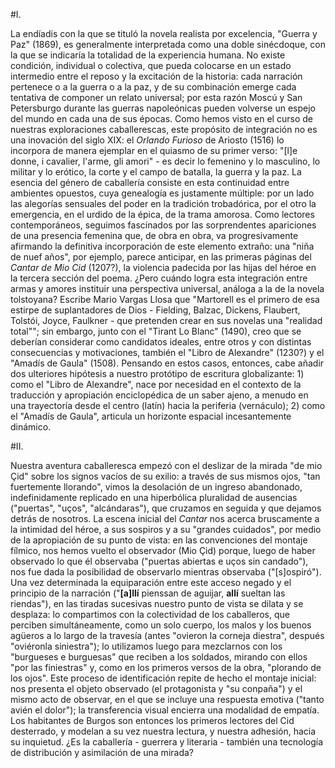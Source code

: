 #I.

La endíadis con la que se tituló la novela realista por excelencia, "Guerra y Paz" (1869), es generalmente interpretada como una doble sinécdoque, con la que se indicaría la totalidad de la experiencia humana. No existe condición, individual o colectiva, que pueda colocarse en un estado intermedio entre el reposo y la excitación de la historia: cada narración pertenece o a la guerra o a la paz, y de su combinación emerge cada tentativa de componer un relato universal; por esta razón Moscú y San Petersburgo durante las guerras napoleónicas pueden volverse un espejo del mundo en cada una de sus épocas. Como hemos visto en el curso de nuestras exploraciones caballerescas, este propósito de integración no es una inovación del siglo XIX: el _Orlando Furioso_ de Ariosto (1516) lo incorpora de manera ejemplar en el quiasmo de su primer verso: "[l]e donne, i cavalier, l'arme, gli amori" - es decir lo femenino y lo masculino, lo militar y lo erótico, la corte y el campo de batalla, la guerra y la paz. La esencia del género de caballería consiste en esta continuidad entre ambientes opuestos, cuya genealogía es justamente múltiple: por un lado las alegorías sensuales del poder en la tradición trobadórica, por el otro la emergencia, en el urdido de la épica, de la trama amorosa. Como lectores contemporáneos, seguimos fascinados por las sorprendentes apariciones de una presencia femenina que, de obra en obra, va progresivamente afirmando la definitiva incorporación de este elemento extraño: una "niña de nuef años", por ejemplo, parece anticipar, en las primeras páginas del _Cantar de Mio Cid_ (1207?), la violencia padecida por las hijas del héroe en la tercera sección del poema. ¿Pero cuándo logra esta integración entre armas y amores instituir una perspectiva universal, análoga a la de la novela tolstoyana? Escribe Mario Vargas Llosa que "Martorell es el primero de esa estirpe de suplantadores de Dios - Fielding, Balzac, Dickens, Flaubert, Tolstói, Joyce, Faulkner - que pretenden crear en sus novelas una "realidad total""; sin embargo, junto con el "Tirant Lo Blanc" (1490), creo que se deberían considerar como candidatos ideales, entre otros y con distintas consecuencias y motivaciones, también el "Libro de Alexandre" (1230?) y el "Amadís de Gaula" (1508). Pensando en estos casos, entonces, cabe añadir dos ulteriores hipótesis a nuestro protótipo de escritura globalizante: 1) como el "Libro de Alexandre", nace por necesidad en el contexto de la traducción y apropiación enciclopédica de un saber ajeno, a menudo en una trayectoría desde el centro (latín) hacia la periferia (vernáculo); 2) como el "Amadís de Gaula", articula un horizonte espacial incesantemente dinámico.

#II.

Nuestra aventura caballeresca empezó con el deslizar de la mirada "de mio Çid" sobre los signos vacíos de su exilio: a través de sus mismos ojos, "tan fuertemente llorando", vimos la desolación de un ingreso abandonado, indefinidamente replicado en una hiperbólica pluralidad de ausencias ("puertas", "uços", "alcándaras"), que cruzamos en seguida y que dejamos detrás de nosotros. La escena inicial del _Cantar_ nos acerca bruscamente a la intimidad del héroe, a sus sospiros y a su "grandes cuidados", por medio de la apropiación de su punto de vista: en las convenciones del montaje fílmico, nos hemos vuelto el observador (Mio Çid) porque, luego de haber observado lo que él observaba ("puertas abiertas e uços sin candado"), nos fue dada la posibilidad de observarlo mientras observaba ("[s]ospiró"). Una vez determinada la equiparación entre este acceso negado y el principio de la narración ("__[a]llí__ pienssan de aguijar, __allí__ sueltan las riendas"), en las tiradas sucesivas nuestro punto de vista se dilata y se desplaza: lo compartimos con la colectividad de los caballeros, que perciben simultáneamente, como un solo cuerpo, los malos y los buenos agüeros a lo largo de la travesía (antes "ovieron la corneja diestra", después "oviéronla siniestra"); lo utilizamos luego para mezclarnos con los "burgueses e burguesas" que reciben a los soldados, mirando con ellos "por las finiestras" y, como en los primeros versos de la obra, "plorando de los ojos". Este proceso de identificación repite de hecho el montaje inicial: nos presenta el objeto observado (el protagonista y "su conpaña") y el mismo acto de observar, en el que se incluye una respuesta emotiva ("tanto avién el dolor"); la transferencia visual encierra una modalidad de empatía. Los habitantes de Burgos son entonces los primeros lectores del Cid desterrado, y modelan a su vez nuestra lectura, y nuestra adhesión, hacia su inquietud. ¿Es la caballería - guerrera y literaria - también una tecnología de distribución y asimilación de una mirada?
